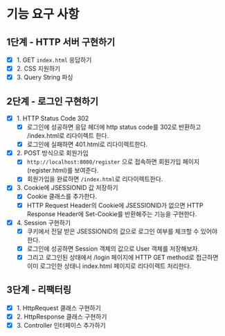 # 기능 요구 사항

## 1단계 - HTTP 서버 구현하기
- [x] 1\. GET `index.html` 응답하기
- [x] 2\. CSS 지원하기
- [x] 3\. Query String 파싱

## 2단계 - 로그인 구현하기
- [x] 1\. HTTP Status Code 302
  - [x] 로그인에 성공하면 응답 헤더에 http status code를 302로 반환하고 /index.html로 리다이렉트 한다. 
  - [x] 로그인에 실패하면 401.html로 리다이렉트한다. 
- [x] 2\. POST 방식으로 회원가입
  - [x] `http://localhost:8080/register` 으로 접속하면 회원가입 페이지(register.html)를 보여준다.
  - [x] 회원가입을 완료하면 `/index.html`로 리다이렉트한다.
- [x] 3\. Cookie에 JSESSIONID 값 저장하기
  - [x] Cookie 클래스를 추가한다.  
  - [x] HTTP Request Header의 Cookie에 JSESSIONID가 없으면 HTTP Response Header에 Set-Cookie를 반환해주는 기능을 구현한다.
- [x] 4\. Session 구현하기
  - [x] 쿠키에서 전달 받은 JSESSIONID의 값으로 로그인 여부를 체크할 수 있어야 한다.
  - [x] 로그인에 성공하면 Session 객체의 값으로 User 객체를 저장해보자.
  - [x] 그리고 로그인된 상태에서 /login 페이지에 HTTP GET method로 접근하면 이미 로그인한 상태니 index.html 페이지로 리다이렉트 처리한다.

## 3단계 - 리팩터링
- [x] 1\. HttpRequest 클래스 구현하기
- [x] 2\. HttpResponse 클래스 구현하기
- [x] 3\. Controller 인터페이스 추가하기
